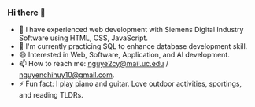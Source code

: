 ### Hi there 👋
- 🔭 I have experienced web development with Siemens Digital Industry Software using HTML, CSS, JavaScript.
- 🌱 I'm currently practicing SQL to enhance database development skill.
- 😄 Interested in Web, Software, Application, and AI development.
- 📫 How to reach me: nguye2cy@mail.uc.edu / nguyenchihuy10@gmail.com.
- ⚡ Fun fact: I play piano and guitar. Love outdoor activities, sportings, and reading TLDRs.
<!--
**leohuynguyenchi/leohuynguyenchi** is a ✨ _special_ ✨ repository because its `README.md` (this file) appears on your GitHub profile.

Here are some ideas to get you started:

- 🔭 I’m currently working on ...
- 🌱 I’m currently learning ...
- 👯 I’m looking to collaborate on ...
- 🤔 I’m looking for help with ...
- 💬 Ask me about ...
- 📫 How to reach me: ...
- 😄 Pronouns: ...
- ⚡ Fun fact: ...
-->
